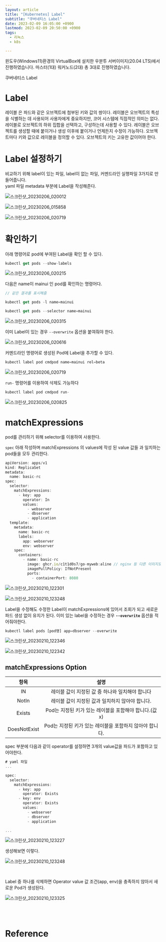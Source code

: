 ```yaml
---
layout: article
title: "[Kubernetes] Label"
subtitle: "쿠버네티스 Label"
date: 2023-02-09 16:05:00 +0900
lastmod: 2023-02-09 20:50:00 +0900
tags: 
  - 리눅스
  - k8s

---
```


<!--more-->  
윈도우(Windows11)환경의 VirtualBox에 설치한 우분투 서버이미지(20.04 LTS)에서 진행하였습니다. 마스터(1대) 워커노드(2대) 총 3대로 진행하였습니다.<br/>


쿠버네티스 Label<br/>

# Label

레이블 은 파드와 같은 오브젝트에 첨부된 키와 값의 쌍이다. 레이블은 오브젝트의 특성을 식별하는 데 사용되어 사용자에게 중요하지만, 코어 시스템에 직접적인 의미는 없다. 레이블로 오브젝트의 하위 집합을 선택하고, 구성하는데 사용할 수 있다. 레이블은 오브젝트를 생성할 때에 붙이거나 생성 이후에 붙이거나 언제든지 수정이 가능하다. 오브젝트마다 키와 값으로 레이블을 정의할 수 있다. 오브젝트의 키는 고유한 값이어야 한다.

# Label 설정하기
비교하기 위해 label이 있는 파일, label이 없는 파일, 커멘드라인 실행파일 3가지로 만들어줍니다.<br/>
yaml 파일 metadata 부분에 Label을 작성해준다.<br/>

![스크린샷_20230206_020012](https://user-images.githubusercontent.com/99805929/217770488-ec1dd2cf-615c-4030-bbe4-2dbe467c44af.png)
<br/>

![스크린샷_20230206_015858](https://user-images.githubusercontent.com/99805929/217770660-205ac9bd-2513-4066-9691-35eafe742eb7.png)<br/>

![스크린샷_20230206_020719](https://user-images.githubusercontent.com/99805929/217771087-2989b422-fbf7-4689-830c-6ed903cc699f.png)

# 확인하기

아래 명령어로 pod에 부여된 Label을 확인 할 수 있다.
```javascript
kubectl get pods --show-labels
```

![스크린샷_20230206_020215](https://user-images.githubusercontent.com/99805929/217771382-ccd449ca-810b-4496-8994-720b863c8851.png)

다음은 name이 mainui 인 pod를 확인하는 명령어다.

```javascript
// 같은 결과를 표시해줌

kubectl get pods -l name=mainui

kubectl get pods --selector name=mainui
```

![스크린샷_20230206_020315](https://user-images.githubusercontent.com/99805929/217772487-02a4a23f-1e27-4883-96d8-5bdc9e314b95.png)
<br/>

이미 Label이 있는 경우 `--overwrite` 옵션을 붙여줘야 한다.<br/>

![스크린샷_20230206_020616](https://user-images.githubusercontent.com/99805929/217773425-0232d520-0be7-4de5-afd4-8e190dac3bc4.png)<br/>

커멘드라인 명령어로 생성된 Pod에 Label을 추가할 수 있다.

```javascript
kubectl label pod cmdpod name=mainui rel=beta
```

![스크린샷_20230206_020719](https://user-images.githubusercontent.com/99805929/217772944-228727a5-f239-4369-ac9d-f0306abbd121.png)

`run-` 명령어를 이용하여 삭제도 가능하다
```javascript
kubectl label pod cmdpod run-
```
![스크린샷_20230206_020825](https://user-images.githubusercontent.com/99805929/217774762-f7b412e8-f4b5-4a66-8253-46204ba0ea5d.png)

# matchExpressions

pod를 관리하기 위해 selector를 이용하여 사용한다.<br/>

`spec` 아래 작성하며 matchExpressions 의 values에 작성 된 value 값들 과 일치하는 pod들을 모두 관리한다.<br/>

```javascript
apiVersion: apps/v1
kind: ReplicaSet
metadata:
  name: basic-rc
spec:
  selector:
    matchExpressions:
      - key: app
        operator: In
        values:
          - webserver
          - dbserver
          - application
  template:
    metadata:
      name: basic-rc
      labels:
        app: webserver
        env: webserver
    spec:
      containers:
        - name: basic-rc
          image: ghcr.io/c1t1d0s7/go-myweb:aline // nginx 등 다른 이미지도 가능
          imagePullPolicy: IfNotPresent
          ports:
            - containerPort: 8080
```

![스크린샷_20230210_122301](https://user-images.githubusercontent.com/99805929/218036528-07e8ddf7-373f-4822-a2b9-08620534c439.png)<br/>

![스크린샷_20230210_123248](https://user-images.githubusercontent.com/99805929/218037012-16aa5b69-d8ab-4a87-aa13-c8824fa9a866.png)<br/>


Label을 수정해도 수정한 Label이 matchExpressions에 있어서 조회가 되고 새로운 파드 생성 없이 유지가 된다. 이미 있는 label을 수정하는 경우 <b>`--overwrite`</b> 옵션을 적어줘야한다.<br/>

```javascript
kubectl label pods [pod명] app=dbserver --overwrite
```

![스크린샷_20230210_122346](https://user-images.githubusercontent.com/99805929/218041181-fe61b43d-24cb-4e40-9d7e-22eab26ec570.png)<br/>

![스크린샷_20230210_122342](https://user-images.githubusercontent.com/99805929/218039415-1ef7206c-3410-44fe-a0c5-84e86f38daf2.png)
<br/>

## matchExpressions Option

|항목|설명|
|:-----:|:----:|
|IN|레이블 값이 지정된 값 중 하나와 일치해야 합니다|
|NotIn|레이블 값이 지정된 값과 일치하지 않아야 합니다.|
|Exists|Pod는 지정된 키가 있는 레이블을 포함해야 합니다.(값x)|
|DoesNotExist|Pod는 지정된 키가 있는 레이블을 포함하지 않아야 합니다.|

spec 부분에 다음과 같이 operator를 설정하면 3개의 value값을 파드가 포함하고 있어야한다.

```javascript
# yaml 파일
...

spec:
  selector:
    matchExpressions:
      - key: app
        operator: Exists
      - key: env
        operator: Exists
        values:
          - webserver
          - dbserver
          - application

...
```

![스크린샷_20230210_123227](https://user-images.githubusercontent.com/99805929/218042777-15cf8ec0-b81a-45f2-9722-55a6af713e8e.png)

생성해보면 이렇다.<br/>

![스크린샷_20230210_123248](https://user-images.githubusercontent.com/99805929/218042886-7a42b3a3-cece-43d9-9d8e-462cc0aee574.png)

<br/>

Label 중 하나를 삭제하면 Operator value 값 조건(app, env)을 충족하지 않아서 새로운 Pod가 생성된다.<br/>

![스크린샷_20230210_123325](https://user-images.githubusercontent.com/99805929/218043251-bdb31782-4bb5-4294-b9a0-a02f92126808.png)



<br/>
<br/>

# Reference

